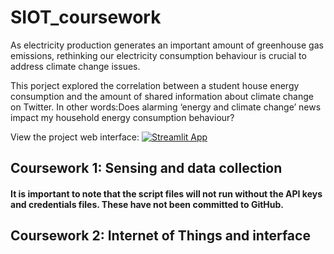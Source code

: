 # SIOT_coursework

As electricity production generates an important amount of greenhouse gas emissions, rethinking our electricity consumption behaviour is crucial to address climate change issues. 

This porject explored the correlation between a student house energy consumption and the amount of shared information about climate change on Twitter. In other words:Does  alarming ‘energy and climate change’ news impact my household energy consumption behaviour? 

View the project web interface:
[![Streamlit App](https://static.streamlit.io/badges/streamlit_badge_black_white.svg)](https://share.streamlit.io/cocoritz/siot_coursework/main/streamlit_app.py)

## Coursework 1: Sensing and data collection 




#### It is important to note that the script files will not run without the API keys and credentials files. These have not been committed to GitHub.


## Coursework 2: Internet of Things and interface


